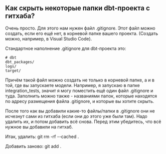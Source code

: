 ## Как скрыть некоторые папки dbt-проекта с гитхаба?

Очень просто. Для этого нам нужен файл .gitignore. Этот файл можно создать, если его ещё нет, в корневой папке вашего проекта. (Создать можно, например, в Visual Studio Code).

Стандартное наполнение .gitignore для dbt-проекта это:

    # dbt
    dbt_packages/
    logs/
    target/

Причём такой файл можно создать не только в корневой папке, а и в той, где вы запускаете модели. Например, я запускаю в папке integration_tests, значит я могу поместить ещё один файл .gitignore и туда. Заполнить можно также - названиями папок, которые находятся по адресу размещения файла .gitignore, и которые вы хотите скрыть.

После того как вы добавили какие-то файлы/папки в .gitignore они не исчезнут сами из гитхаба (если они до этого уже были там). Надо удалить их, и потом добавить всё снова. Перед этим убедитесь, что всё нужное вы добавили на гитхаб.

Итак, удалить:
        git rm -rf --cached .

Добавить заново:
        git add .
